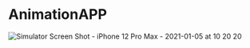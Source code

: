 # AnimationAPP

![Simulator Screen Shot - iPhone 12 Pro Max - 2021-01-05 at 10 20 20](https://user-images.githubusercontent.com/67954894/103595775-a97ce280-4f3f-11eb-91a6-66110e8b60d8.png)
